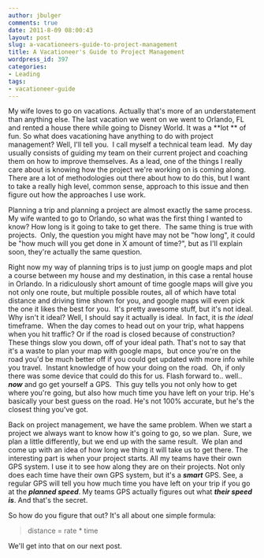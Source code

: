 ```yaml
---
author: jbulger
comments: true
date: 2011-8-09 08:00:43
layout: post
slug: a-vacationeers-guide-to-project-management
title: A Vacationeer's Guide to Project Management
wordpress_id: 397
categories:
- Leading
tags:
- vacationeer-guide
---
```


My wife loves to go on vacations. Actually that's more of an understatement than anything else. The last vacation we went on we went to Orlando, FL and rented a house there while going to Disney World. It was a **lot ** of fun. So what does vacationing have anything to do with project management? Well, I'll tell you.  I call myself a technical team lead.  My day usually consists of guiding my team on their current project and coaching them on how to improve themselves. As a lead, one of the things I really care about is knowing how the project we're working on is coming along. There are a lot of methodologies out there about how to do this, but I want to take a really high level, common sense, approach to this issue and then figure out how the approaches I use work.<!-- more -->

Planning a trip and planning a project are almost exactly the same process.  My wife wanted to go to Orlando, so what was the first thing I wanted to know? How long is it going to take to get there.  The same thing is true with projects.  Only, the question you might have may not be "how long", it could be "how much will you get done in X amount of time?", but as I'll explain soon, they're actually the same question.

Right now my way of planning trips is to just jump on google maps and plot a course between my house and my destination, in this case a rental house in Orlando. In a ridiculously short amount of time google maps will give you not only one route, but multiple possible routes, all of which have total distance and driving time shown for you, and google maps will even pick the one it likes the best for you.  It's pretty awesome stuff, but it's not ideal.  Why isn't it ideal? Well, I should say it actually is ideal.  In fact, it is _the ideal_ timeframe.  When the day comes to head out on your trip, what happens when you hit traffic? Or if the road is closed because of construction? These things slow you down, off of your ideal path. That's not to say that it's a waste to plan your map with google maps,  but once you're on the road you'd be much better off if you could get updated with more info while you travel.  Instant knowledge of how your doing on the road.  Oh, if only there was some device that could do this for us. Flash forward to.. well.. _**now**_ and go get yourself a GPS.  This guy tells you not only how to get where you're going, but also how much time you have left on your trip. He's basically your best guess on the road. He's not 100% accurate, but he's the closest thing you've got.

Back on project management, we have the same problem. When we start a project we always want to know how it's going to go, so we plan.  Sure, we plan a little differently, but we end up with the same result.  We plan and come up with an idea of how long we thing it will take us to get there. The interesting part is when your project starts. All my teams have their own GPS system. I use it to see how along they are on their projects. Not only does each time have their own GPS system, but it's a _**smart**_ GPS. See, a regular GPS will tell you how much time you have left on your trip if you go at the _**planned speed**_. My teams GPS actually figures out what _**their speed is**_. And that's the secret.

So how do you figure that out? It's all about one simple formula:


> distance = rate * time


We'll get into that on our next post.
